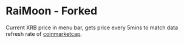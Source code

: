 # RaiMoon - Forked

Current XRB price in menu bar, gets price every 5mins to match data refresh rate of [coinmarketcap](https://coinmarketcap.com).
